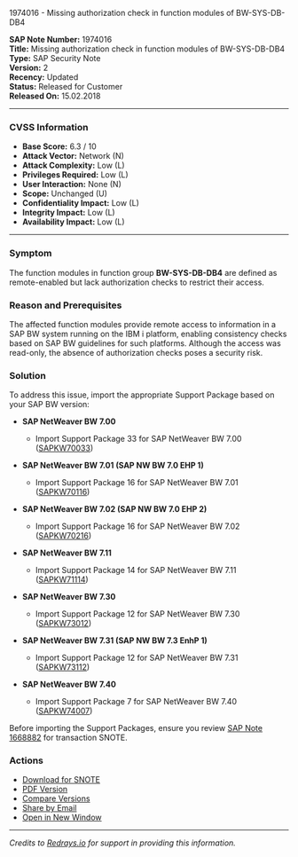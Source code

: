 1974016 - Missing authorization check in function modules of BW-SYS-DB-DB4

**SAP Note Number:** 1974016  
**Title:** Missing authorization check in function modules of BW-SYS-DB-DB4  
**Type:** SAP Security Note  
**Version:** 2  
**Recency:** Updated  
**Status:** Released for Customer  
**Released On:** 15.02.2018  

---

### CVSS Information
- **Base Score:** 6.3 / 10
- **Attack Vector:** Network (N)
- **Attack Complexity:** Low (L)
- **Privileges Required:** Low (L)
- **User Interaction:** None (N)
- **Scope:** Unchanged (U)
- **Confidentiality Impact:** Low (L)
- **Integrity Impact:** Low (L)
- **Availability Impact:** Low (L)

---

### Symptom
The function modules in function group **BW-SYS-DB-DB4** are defined as remote-enabled but lack authorization checks to restrict their access.

### Reason and Prerequisites
The affected function modules provide remote access to information in a SAP BW system running on the IBM i platform, enabling consistency checks based on SAP BW guidelines for such platforms. Although the access was read-only, the absence of authorization checks poses a security risk.

### Solution
To address this issue, import the appropriate Support Package based on your SAP BW version:

- **SAP NetWeaver BW 7.00**
  - Import Support Package 33 for SAP NetWeaver BW 7.00 ([SAPKW70033](https://me.sap.com/supportpackage/SAPKW70033))

- **SAP NetWeaver BW 7.01 (SAP NW BW 7.0 EHP 1)**
  - Import Support Package 16 for SAP NetWeaver BW 7.01 ([SAPKW70116](https://me.sap.com/supportpackage/SAPKW70116))

- **SAP NetWeaver BW 7.02 (SAP NW BW 7.0 EHP 2)**
  - Import Support Package 16 for SAP NetWeaver BW 7.02 ([SAPKW70216](https://me.sap.com/supportpackage/SAPKW70216))

- **SAP NetWeaver BW 7.11**
  - Import Support Package 14 for SAP NetWeaver BW 7.11 ([SAPKW71114](https://me.sap.com/supportpackage/SAPKW71114))

- **SAP NetWeaver BW 7.30**
  - Import Support Package 12 for SAP NetWeaver BW 7.30 ([SAPKW73012](https://me.sap.com/supportpackage/SAPKW73012))

- **SAP NetWeaver BW 7.31 (SAP NW BW 7.3 EnhP 1)**
  - Import Support Package 12 for SAP NetWeaver BW 7.31 ([SAPKW73112](https://me.sap.com/supportpackage/SAPKW73112))

- **SAP NetWeaver BW 7.40**
  - Import Support Package 7 for SAP NetWeaver BW 7.40 ([SAPKW74007](https://me.sap.com/supportpackage/SAPKW74007))

Before importing the Support Packages, ensure you review [SAP Note 1668882](https://me.sap.com/notes/1668882) for transaction SNOTE.

### Actions
- [Download for SNOTE](https://notesdownloads.sap.com/note/0040000011654452017)
- [PDF Version](https://userapps.support.sap.com/sap/support/sfm/notes/print/0001974016?language=en-US&token=D589187A128BCF25897D047163328C93)
- [Compare Versions](https://me.sap.com/notesLatestChanges/0001974016/E/diff)
- [Share by Email](#)
- [Open in New Window](#)

---

*Credits to [Redrays.io](https://redrays.io) for support in providing this information.*